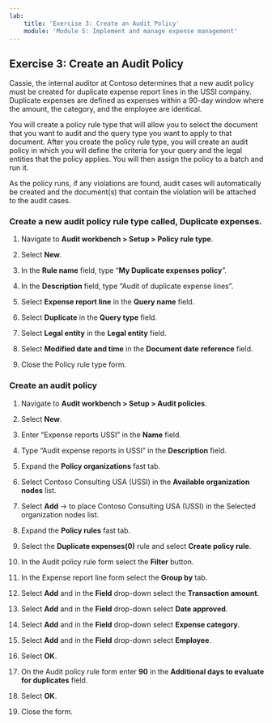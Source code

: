 ```yaml
---
lab:
    title: 'Exercise 3: Create an Audit Policy'
    module: 'Module 5: Implement and manage expense management'
---
```


## Exercise 3: Create an Audit Policy

Cassie, the internal auditor at Contoso determines that a new audit policy must be created for duplicate expense report lines in the USSI company. Duplicate expenses are defined as expenses within a 90-day window where the amount, the category, and the employee are identical.

You will create a policy rule type that will allow you to select the document that you want to audit and the query type you want to apply to that document. After you create the policy rule type, you will create an audit policy in which you will define the criteria for your query and the legal entities that the policy applies. You will then assign the policy to a batch and run it. 

As the policy runs, if any violations are found, audit cases will automatically be created and the document(s) that contain the violation will be attached to the audit cases.

### Create a new audit policy rule type called, Duplicate expenses.

1. Navigate to **Audit workbench &gt; Setup &gt; Policy rule type**.

2. Select **New**.

3. In the **Rule name** field, type “**My Duplicate expenses policy**”.

4. In the **Description** field, type “Audit of duplicate expense lines”.

5. Select **Expense report line** in the **Query name** field.

6. Select **Duplicate** in the **Query type** field.

7. Select **Legal entity** in the **Legal entity** field.

8. Select **Modified date and time** in the **Document date** **reference** field.

9. Close the Policy rule type form.

### Create an audit policy

1. Navigate to **Audit workbench &gt; Setup &gt; Audit policies**.

2. Select **New**.

3. Enter “Expense reports USSI” in the **Name** field.

4. Type “Audit expense reports in USSI” in the **Description** field.

5. Expand the **Policy organizations** fast tab.

6. Select Contoso Consulting USA (USSI) in the **Available organization nodes** list.

7. Select **Add** &#8594; to place Contoso Consulting USA (USSI) in the Selected organization nodes list.

8. Expand the **Policy rules** fast tab.

9. Select the **Duplicate expenses(0)** rule and select **Create policy rule**.

10. In the Audit policy rule form select the **Filter** button.

11. In the Expense report line form select the **Group by** tab.

12. Select **Add** and in the **Field** drop-down select the **Transaction amount**.

13. Select **Add** and in the **Field** drop-down select **Date approved**.

14. Select **Add** and in the **Field** drop-down select **Expense category**.

15. Select **Add** and in the **Field** drop-down select **Employee**.

16. Select **OK**.

17. On the Audit policy rule form enter **90** in the **Additional days to evaluate for duplicates** field.

18. Select **OK**.

19. Close the form.

 

